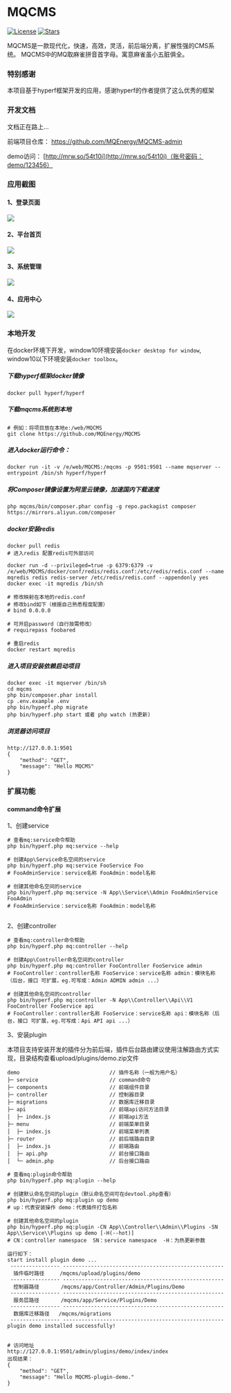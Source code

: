 # MQCMS
[![License](https://img.shields.io/github/license/MQEnergy/MQCMS)](https://github.com/MQEnergy/MQCMS)
[![Stars](https://img.shields.io/github/stars/MQEnergy/MQCMS)](https://github.com/MQEnergy/MQCMS)

MQCMS是一款现代化，快速，高效，灵活，前后端分离，扩展性强的CMS系统。
MQCMS中的MQ取麻雀拼音首字母。寓意麻雀虽小五脏俱全。
### 特别感谢
本项目基于hyperf框架开发的应用，感谢hyperf的作者提供了这么优秀的框架

### 开发文档
文档正在路上...

前端项目仓库：
https://github.com/MQEnergy/MQCMS-admin

demo访问：
[http://mrw.so/54t10i](http://mrw.so/54t10i)（账号密码：demo/123456）

### 应用截图
#### 1、登录页面
![](./screenshot/login.png)
#### 2、平台首页
![](./screenshot/user.png)
#### 3、系统管理
![](./screenshot/system.png)
#### 4、应用中心
![](./screenshot/application.png)

### 本地开发
在docker环境下开发，window10环境安装`docker desktop for window`,
window10以下环境安装`docker toolbox`。


##### 下载hyperf框架docker镜像
```
docker pull hyperf/hyperf
```


##### 下载mqcms系统到本地
```
# 例如：将项目放在本地e:/web/MQCMS
git clone https://github.com/MQEnergy/MQCMS
```

##### 进入docker运行命令：
```
docker run -it -v /e/web/MQCMS:/mqcms -p 9501:9501 --name mqserver --entrypoint /bin/sh hyperf/hyperf
```

##### 将Composer镜像设置为阿里云镜像，加速国内下载速度
```
php mqcms/bin/composer.phar config -g repo.packagist composer https://mirrors.aliyun.com/composer
```

##### docker安装redis
```
docker pull redis
# 进入redis 配置redis可外部访问

docker run -d --privileged=true -p 6379:6379 -v /e/web/MQCMS/docker/conf/redis/redis.conf:/etc/redis/redis.conf --name mqredis redis redis-server /etc/redis/redis.conf --appendonly yes
docker exec -it mqredis /bin/sh

# 修改映射在本地的redis.conf
# 修改bind如下（根据自己熟悉程度配置）
# bind 0.0.0.0

# 可开启password（自行按需修改）
# requirepass foobared

# 重启redis
docker restart mqredis
```

##### 进入项目安装依赖启动项目
```
docker exec -it mqserver /bin/sh
cd mqcms
php bin/composer.phar install
cp .env.example .env
php bin/hyperf.php migrate
php bin/hyperf.php start 或者 php watch (热更新)
```

##### 浏览器访问项目
```
http://127.0.0.1:9501
{
    "method": "GET",
    "message": "Hello MQCMS"
}
```

### 扩展功能
#### command命令扩展
1、创建service
```
# 查看mq:service命令帮助
php bin/hyperf.php mq:service --help

# 创建App\Service命名空间的service
php bin/hyperf.php mq:service FooService Foo
# FooAdminService：service名称 FooAdmin：model名称
 
# 创建其他命名空间的service
php bin/hyperf.php mq:service -N App\\Service\\Admin FooAdminService FooAdmin
# FooAdminService：service名称 FooAdmin：model名称
 
```

2、创建controller
```
# 查看mq:controller命令帮助
php bin/hyperf.php mq:controller --help

# 创建App\Controller命名空间的controller
php bin/hyperf.php mq:controller FooController FooService admin
# FooController：controller名称 FooService：service名称 admin：模块名称（后台，接口 可扩展，eg.可写成：Admin ADMIN admin ...）

# 创建其他命名空间的controller
php bin/hyperf.php mq:controller -N App\\Controller\\Api\\V1 FooController FooService api
# FooController：controller名称 FooService：service名称 api：模块名称（后台，接口 可扩展，eg.可写成：Api API api ...）

```

3、安装plugin

本项目支持安装开发的插件分为前后端，插件后台路由建议使用注解路由方式实现，目录结构查看upload/plugins/demo.zip文件
```
demo                             // 插件名称（一般为用户名）
├─ service                       // command命令
├─ components                    // 前端组件目录
├─ controller                    // 控制器目录
├─ migrations                    // 数据库迁移目录
├─ api                           // 前端api访问方法目录
│  ├─ index.js                   // 前端api方法
├─ menu                          // 前端菜单目录
│  ├─ index.js                   // 前端菜单列表
├─ router                        // 前后端路由目录
│  ├─ index.js                   // 前端路由
│  ├─ api.php                    // 前台接口路由
│  └─ admin.php                  // 后台接口路由
```
```
# 查看mq:plugin命令帮助
php bin/hyperf.php mq:plugin --help

# 创建默认命名空间的plugin（默认命名空间可在devtool.php查看）
php bin/hyperf.php mq:plugin up demo
# up：代表安装操作 demo：代表插件打包名称

# 创建其他命名空间的plugin
php bin/hyperf.php mq:plugin -CN App\\Controller\\Admin\\Plugins -SN App\\Service\\Plugins up demo [-H(--hot)]
# CN：controller namespace  SN：service namespace  -H：为热更新参数

运行如下：
start install plugin demo ...
 ---------------- ----------------------------------------------------
  插件临时路径     /mqcms/upload/plugins/demo
 ---------------- ----------------------------------------------------
  控制器路径       /mqcms/app/Controller/Admin/Plugins/Demo
 ---------------- ----------------------------------------------------
  服务层路径       /mqcms/app/Service/Plugins/Demo
 ---------------- ----------------------------------------------------
  数据库迁移路径   /mqcms/migrations
 ---------------- ----------------------------------------------------
plugin demo installed successfully!


# 访问地址
http://127.0.0.1:9501/admin/plugins/demo/index/index
出现结果：
{
    "method": "GET",
    "message": "Hello MQCMS-plugin-demo."
}
```
